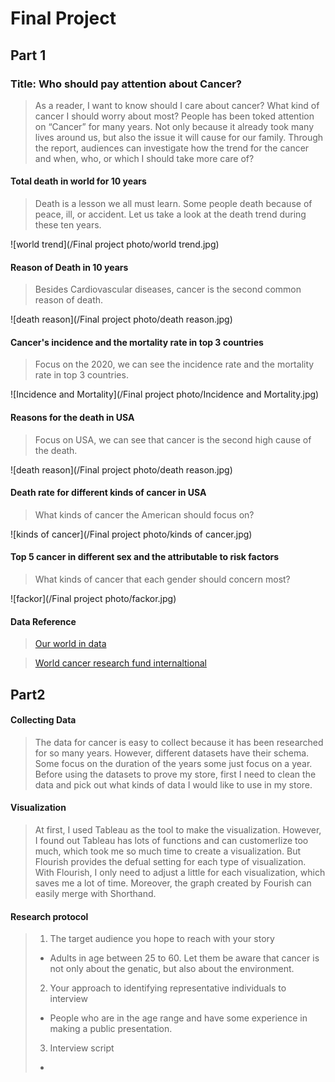 # Final Project
## Part 1
### Title: Who should pay attention about Cancer?
> As a reader, I want to know should I care about cancer? What kind of cancer I should worry about most? 
> People has been toked attention on “Cancer” for many years. Not only because it already took many lives around us, but also the issue it will cause for our family. Through the report, audiences can investigate how the trend for the cancer and when, who, or which I should take more care of?

#### Total death in world for 10 years
> Death is a lesson we all must learn. Some people death because of peace, ill, or accident. Let us take a look at the death trend during these ten years.

![world trend](/Final project photo/world trend.jpg)

#### Reason of Death in 10 years
> Besides Cardiovascular diseases, cancer is the second common reason of death.


![death reason](/Final project photo/death reason.jpg)

#### Cancer's incidence and the mortality rate in top 3 countries
> Focus on the 2020, we can see the incidence rate and the mortality rate in top 3 countries.

![Incidence and Mortality](/Final project photo/Incidence and Mortality.jpg)

#### Reasons for the death in USA
> Focus on USA, we can see that cancer is the second high cause of the death.

![death reason](/Final project photo/death reason.jpg)

#### Death rate for different kinds of cancer in USA
> What kinds of cancer the American should focus on?

![kinds of cancer](/Final project photo/kinds of cancer.jpg)

#### Top 5 cancer in different sex and the attributable to risk factors
> What kinds of cancer that each gender should concern most?

![fackor](/Final project photo/fackor.jpg)

#### Data Reference
> [Our world in data](https://ourworldindata.org/causes-of-death "Title") 

> [World cancer research fund internaltional](https://www.wcrf.org/cancer-trends/global-cancer-data-by-country/ "Title") 

## Part2
#### Collecting Data
> The data for cancer is easy to collect because it has been researched for so many years. However, different datasets have their schema. Some focus on the duration of the years some just focus on a year. Before using the datasets to prove my store, first I need to clean the data and pick out what kinds of data I would like to use in my store.

#### Visualization
> At first, I used Tableau as the tool to make the visualization. However, I found out Tableau has lots of functions and can customerlize too much, which took me so much time to create a visualization. But Flourish provides the defual setting for each type of visualization. With Flourish, I only need to adjust a little for each visualization, which saves me a lot of time. Moreover, the graph created by Fourish can easily merge with Shorthand. 

#### Research protocol
> 1. The target audience you hope to reach with your story
> - Adults in age between 25 to 60. Let them be aware that cancer is not only about the genatic, but also about the environment.
> 2. Your approach to identifying representative individuals to interview
> - People who are in the age range and have some experience in making a public presentation.
> 3. Interview script
> - 
